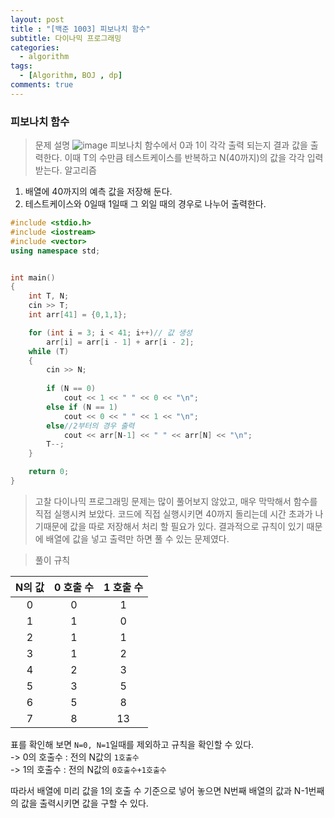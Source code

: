 ```yaml
---
layout: post
title : "[백준 1003] 피보나치 함수"
subtitle: 다이나믹 프로그래밍 
categories:
  - algorithm
tags:
  - [Algorithm, BOJ , dp]
comments: true
---
```


### 피보나치 함수 

> 문제 설명
![image](https://user-images.githubusercontent.com/55472510/111870643-38d75500-89c9-11eb-960b-a2046a50a38c.png)
피보나치 함수에서 0과 1이 각각 출력 되는지 결과 값을 출력한다. 
이때 T의 수만큼 테스트케이스를 반복하고 N(40까지)의 값을 각각 입력 받는다.
> 알고리즘 
1. 배열에 40까지의 예측 값을 저장해 둔다. 
2. 테스트케이스와 0일때 1일때 그 외일 때의 경우로 나누어 출력한다.

```cpp
#include <stdio.h>
#include <iostream>
#include <vector>
using namespace std;


int main()
{	
	int T, N;
	cin >> T;
	int arr[41] = {0,1,1};

	for (int i = 3; i < 41; i++)// 값 생성
		arr[i] = arr[i - 1] + arr[i - 2];
	while (T)
	{
		cin >> N;
		
		if (N == 0)
			cout << 1 << " " << 0 << "\n";
		else if (N == 1)
			cout << 0 << " " << 1 << "\n";
		else//2부터의 경우 출력
			cout << arr[N-1] << " " << arr[N] << "\n";
		T--;
	}

	return 0;
}
```
> 고찰 
다이나믹 프로그래밍 문제는 많이 풀어보지 않았고, 매우 막막해서 함수를 직접 실행시켜 보았다. 코드에 직접 실행시키면 40까지 돌리는데 시간 초과가 나기때문에 값을 따로 저장해서 처리 할 필요가 있다. 
결과적으로 규칙이 있기 때문에 배열에 값을 넣고 출력만 하면 풀 수 있는 문제였다. 

> 풀이 규칙 

|N의 값|0 호출 수|1 호출 수|
|:------:|:------:|:------:|
|0|0|1|
|1|1|0|
|2|1|1|
|3|1|2|
|4|2|3|
|5|3|5|
|6|5|8|
|7|8|13|

표를 확인해 보면 `N=0, N=1`일때를 제외하고 규칙을 확인할 수 있다.   
-> 0의 호출수 : 전의 N값의 `1호출수`   
-> 1의 호출수 : 전의 N값의 `0호출수+1호출수`

따라서 배열에 미리 값을 1의 호출 수 기준으로 넣어 놓으면 N번째 배열의 값과 N-1번째의 값을 출력시키면 값을 구할 수 있다.